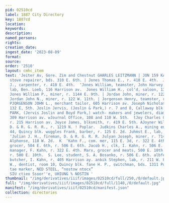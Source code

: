 ```yaml
---
pid: 02510cd
label: 1887 City Directory
key: 1887cd
location: 
keywords: 
description: 
named_persons: 
rights: 
creation_date: 
ingest_date: '2023-08-09'
format: 
source: 
order: '2510'
layout: cmhc_item
text: 'Jeiter Av, Gore. Zim and Chestnut GHARLES LEITZMANN | JON 159 KAN  ‘Jones T.,
  stove repairer, bds. 310 E. 6th. | Jones Thomas E., r. 418 E. 4th.  Jones Thomas
  J., carpenter, r. 418 E. 4th.  ‘Jones William, teamster, John Harvey.  ‘Jones William,
  lab, Ben. Loeb, 116 Harrison av.  Jones William H., col’d, saloon, 135 W. 2d. t+
  Jones William P., miner, r. 1144 E. 9th. | Jordan John, miner, r. 122 W. 11th. .
  Jordan John N., miner, r. 122 W. 11th. | Jorgenson Henry, teamster, r. 400 E. 8th.
  PJORGENSON JOHN L., merchant tailor, 605 Harrison av. Joseph Nicholas, confectionery,
  132 E, 5th. Joslin Jervis, (Joslin & Park,) r. 7 and 8, Callaway blk. | JOSLIN &
  PARK, (Jervis Joslin and Boyd Park,) watch- makers and jewelers, diamonds, etc.,
  309 Harrison av. wJournal Office, 108 and 110 W. 5th.  tJoy Charles C., mining,
  r. 215 Harrison av. Joyce James, blksmith, r. 419 E. 5th. AJoyner William H., engineer,
  D. & R. G. R. R., r. 1219 N. ! Poplar.  Judkins Charles A., mining engineer, r.
  44, Quincy blk. wuggles Frank, barber, r. 125 E. 2d. Juhmst E., lab, La Plata Smelter.
  ‘Julian J. H., fireman, D. & R. G. R. R. Julyan Joseph, miner, r. 714 E. 5th. Ruvenois
  Alphonse, 118 W. 2d.  K  ‘Kahn F., com. mer, 115 E. 3d, r. 322 E. 4th.  MAHN ISAAC,
  grocer, 504 E. 6th, r. 506 E. 6th. Jacob H., clk, I. Kahn, r. 506 E. 6th.  Julius,
  manager, F. Kahn, r. 322 E. 4th. Marx, grocer and meats, 500 E. 10th. Solomon G.,
  r. 500 E. 10th.  S. Lee, student, S. A. Bosanko, r. 506 E. 6th. albfeld Herman,
  butcher, I. Kahn, r. 405 Harrison ay. anbik Stephen, lab, r. 211 W. Front.  ne Claiborne
  W., dentist, room 10, Quincy blk. fane H. P., switchman, bds. 1311 Poplar.  fox
  tae marker, NED STEEL, “nostow ntocx”                                                           STTGVIF9IA
  SIU ctieo Ssoor''e, UHIUNG % NOSTIN '
thumbnail: "/img/derivatives/iiif/images/02510cd/full/250,/0/default.jpg"
full: "/img/derivatives/iiif/images/02510cd/full/1140,/0/default.jpg"
manifest: "/img/derivatives/iiif/02510cd/manifest.json"
collection: directories
---
```

